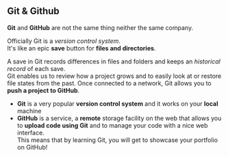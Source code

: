 ## Git & Github

**Git** and **GitHub** are not the same thing neither the same company.

Officially Git is a *version control system*.<br>
It's like an epic **save** button for **files and directories**.

A save in Git records differences in files and folders and keeps an *historical record* of each save.<br>
Git enables us to review how a project grows and to easily look at or restore file states from the past.
Once connected to a network, Git allows you to **push a project to GitHub**.

- **Git** is a very popular **version control system** and it works on your **local** machine
- **GitHub** is a service, a **remote** storage facility on the web that allows you to **upload code using Git** and to manage your code with a nice web interface.<br> 
This means that by learning Git, you will get to showcase your portfolio on GitHub!
